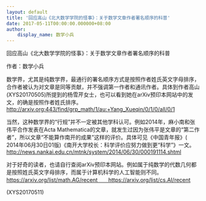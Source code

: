 ```yaml
---
layout: default
title: '回应高山《北大数学学院的怪事》：关于数学文章作者署名顺序的科普'
date: 2017-05-11T00:00:00.000000+08:00
author:
    display_name: 数学小兵
---
```


回应高山《北大数学学院的怪事》：关于数学文章作者署名顺序的科普

作者：数学小兵

数学界，尤其是纯数学界，最通行的署名顺序方式是按照作者姓氏英文字母排序，合作者被认为对文章是同等贡献，并不强调第一作者和通讯作者。具体到作者高山(XYS20170505)所提到的杨雪芹女士，也可以看到她在arXiv预印本网站中的发文，的确是按照作者姓氏排序。　　http://arxiv.org:443/find/grp_math/1/au:+Yang_Xueqin/0/1/0/all/0/1

当然，这种数学界的“行规”并不一定被其他学科认可。例如2014年，麻小南和张伟平合作发表在Acta Mathematica的文章，就发生过因为张伟平是文章的“第二作者”，所以文章“不能算作南开的成果”这样的评价。具体可见《中国青年报》( 2014年06月30日01版)《南开大学校长：科学评价应努力做到更“科学”》一文。　　http://news.nankai.edu.cn/mtnk/system/2014/06/30/000191114.shtml

对于好奇的读者，也请自行查阅arXiv预印本网站。例如属于纯数学的代数几何都是按照姓氏英文字母排序，而属于计算机科学的人工智能则不同。　　https://arxiv.org/list/math.AG/recent　　https://arxiv.org/list/cs.AI/recent

(XYS20170511)

